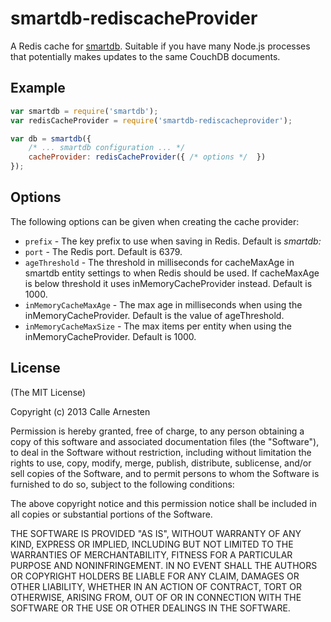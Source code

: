 # smartdb-rediscacheProvider

A Redis cache for [smartdb](https://github.com/arnesten/smartdb). Suitable if you have many Node.js processes that
potentially makes updates to the same CouchDB documents.

## Example

```javascript
var smartdb = require('smartdb');
var redisCacheProvider = require('smartdb-rediscacheprovider');

var db = smartdb({
    /* ... smartdb configuration ... */
    cacheProvider: redisCacheProvider({ /* options */  })
});
```

## Options

The following options can be given when creating the cache provider:

* `prefix` - The key prefix to use when saving in Redis. Default is *smartdb:*
* `port` - The Redis port. Default is 6379.
* `ageThreshold` - The threshold in milliseconds for cacheMaxAge in smartdb entity settings to when Redis should be used.
    If cacheMaxAge is below threshold it uses inMemoryCacheProvider instead. Default is 1000.
* `inMemoryCacheMaxAge` - The max age in milliseconds when using the inMemoryCacheProvider. Default is the value of ageThreshold.
* `inMemoryCacheMaxSize` - The max items per entity when using the inMemoryCacheProvider. Default is 1000.

## License

(The MIT License)

Copyright (c) 2013 Calle Arnesten

Permission is hereby granted, free of charge, to any person obtaining a copy
of this software and associated documentation files (the "Software"), to deal
in the Software without restriction, including without limitation the rights
to use, copy, modify, merge, publish, distribute, sublicense, and/or sell
copies of the Software, and to permit persons to whom the Software is
furnished to do so, subject to the following conditions:

The above copyright notice and this permission notice shall be included in
all copies or substantial portions of the Software.

THE SOFTWARE IS PROVIDED "AS IS", WITHOUT WARRANTY OF ANY KIND, EXPRESS OR
IMPLIED, INCLUDING BUT NOT LIMITED TO THE WARRANTIES OF MERCHANTABILITY,
FITNESS FOR A PARTICULAR PURPOSE AND NONINFRINGEMENT. IN NO EVENT SHALL THE
AUTHORS OR COPYRIGHT HOLDERS BE LIABLE FOR ANY CLAIM, DAMAGES OR OTHER
LIABILITY, WHETHER IN AN ACTION OF CONTRACT, TORT OR OTHERWISE, ARISING FROM,
OUT OF OR IN CONNECTION WITH THE SOFTWARE OR THE USE OR OTHER DEALINGS IN
THE SOFTWARE.


